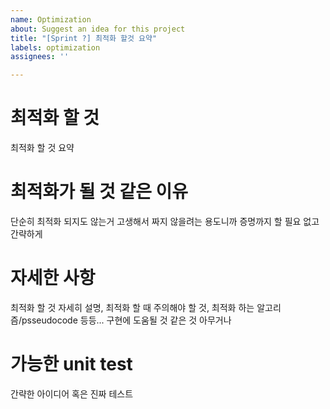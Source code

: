 ```yaml
---
name: Optimization
about: Suggest an idea for this project
title: "[Sprint ?] 최적화 할것 요약"
labels: optimization
assignees: ''

---
```


<!-- 이슈에 Projects 꼭 할당하기!! -->
<!-- 이슈는 보고 구현할 수 있게 적는 것을 목표로 함 -->
<!-- 아직 그정도는 아니라면 일단 이슈는 올리고 draft 레이블 달기 -->

# 최적화 할 것

최적화 할 것 요약

# 최적화가 될 것 같은 이유

단순히 최적화 되지도 않는거 고생해서 짜지 않을려는 용도니까 증명까지 할 필요 없고 간략하게

# 자세한 사항

최적화 할 것 자세히 설명, 최적화 할 때 주의해야 할 것, 최적화 하는 알고리즘/psseudocode 등등... 구현에 도움될 것 같은 것 아무거나

# 가능한 unit test

간략한 아이디어 혹은 진짜 테스트
